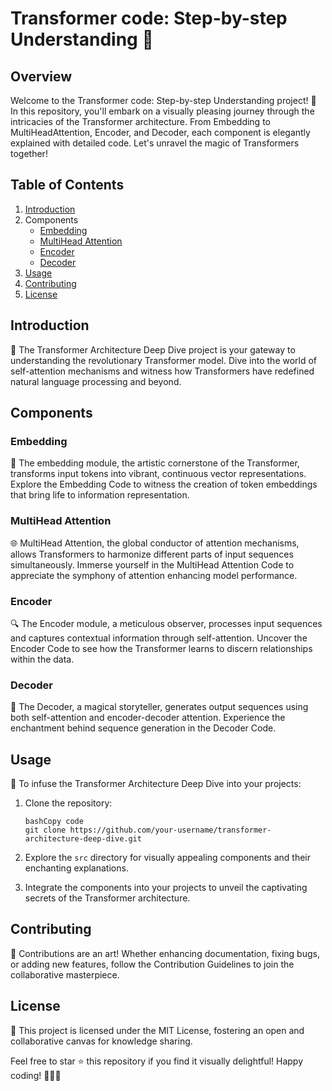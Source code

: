 # Transformer code: Step-by-step Understanding 🚀

## Overview

Welcome to the Transformer code: Step-by-step Understanding project! 🌟 In this repository, you'll embark on a visually pleasing journey through the intricacies of the Transformer architecture. From Embedding to MultiHeadAttention, Encoder, and Decoder, each component is elegantly explained with detailed code. Let's unravel the magic of Transformers together!

## Table of Contents

1. [Introduction](https://chat.openai.com/c/302cbcc8-8333-4f31-b96b-d6f04b7cccc6#introduction)
2. Components
   - [Embedding](https://chat.openai.com/c/302cbcc8-8333-4f31-b96b-d6f04b7cccc6#embedding)
   - [MultiHead Attention](https://chat.openai.com/c/302cbcc8-8333-4f31-b96b-d6f04b7cccc6#multihead-attention)
   - [Encoder](https://chat.openai.com/c/302cbcc8-8333-4f31-b96b-d6f04b7cccc6#encoder)
   - [Decoder](https://chat.openai.com/c/302cbcc8-8333-4f31-b96b-d6f04b7cccc6#decoder)
3. [Usage](https://chat.openai.com/c/302cbcc8-8333-4f31-b96b-d6f04b7cccc6#usage)
4. [Contributing](https://chat.openai.com/c/302cbcc8-8333-4f31-b96b-d6f04b7cccc6#contributing)
5. [License](https://chat.openai.com/c/302cbcc8-8333-4f31-b96b-d6f04b7cccc6#license)

## Introduction

🚀 The Transformer Architecture Deep Dive project is your gateway to understanding the revolutionary Transformer model. Dive into the world of self-attention mechanisms and witness how Transformers have redefined natural language processing and beyond.

## Components

### Embedding

🎨 The embedding module, the artistic cornerstone of the Transformer, transforms input tokens into vibrant, continuous vector representations. Explore the Embedding Code to witness the creation of token embeddings that bring life to information representation.

### MultiHead Attention

🌐 MultiHead Attention, the global conductor of attention mechanisms, allows Transformers to harmonize different parts of input sequences simultaneously. Immerse yourself in the MultiHead Attention Code to appreciate the symphony of attention enhancing model performance.

### Encoder

🔍 The Encoder module, a meticulous observer, processes input sequences and captures contextual information through self-attention. Uncover the Encoder Code to see how the Transformer learns to discern relationships within the data.

### Decoder

🔮 The Decoder, a magical storyteller, generates output sequences using both self-attention and encoder-decoder attention. Experience the enchantment behind sequence generation in the Decoder Code.

## Usage

🚀 To infuse the Transformer Architecture Deep Dive into your projects:

1. Clone the repository:

   ```
   bashCopy code
   git clone https://github.com/your-username/transformer-architecture-deep-dive.git
   ```

2. Explore the `src` directory for visually appealing components and their enchanting explanations.

3. Integrate the components into your projects to unveil the captivating secrets of the Transformer architecture.

## Contributing

🌈 Contributions are an art! Whether enhancing documentation, fixing bugs, or adding new features, follow the Contribution Guidelines to join the collaborative masterpiece.

## License

📜 This project is licensed under the MIT License, fostering an open and collaborative canvas for knowledge sharing.

Feel free to star ⭐️ this repository if you find it visually delightful! Happy coding! 🎨🤖✨